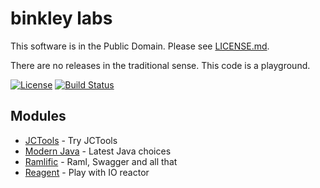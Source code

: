 # binkley labs

This software is in the Public Domain.  Please see [LICENSE.md](LICENSE.md).

There are no releases in the traditional sense.  This code is a playground.

[![License](https://img.shields.io/badge/license-PD-blue.svg?style=flat)](http://unlicense.org) [![Build Status](https://img.shields.io/travis/binkley/labs.svg?style=flat)](https://travis-ci.org/binkley/binkley)

## Modules

* [JCTools](jctools/README.md) - Try JCTools
* [Modern Java](modernj/README.md) - Latest Java choices
* [Ramlific](ramlific/README.md) - Raml, Swagger and all that
* [Reagent](reaget/README.md) - Play with IO reactor
